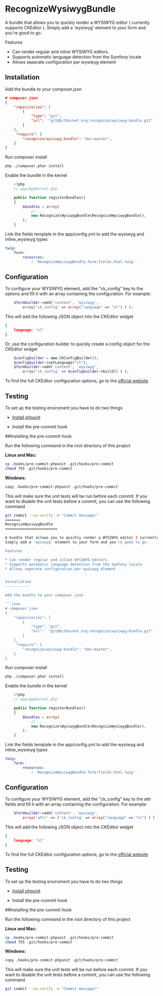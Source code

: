 RecognizeWysiwygBundle
========================

A bundle that allows you to quickly render a WYSIWYG editor ( currently supports CKEditor ).
Simply add a 'wysiwyg' element to your form and you're good to go.

Features

* Can render regular and inline WYSIWYG editors.
* Supports automatic language detection from the Symfony locale
* Allows seperate configuration per wysiwyg element

Installation
-----------

Add the bundle to your composer.json

```json
# composer.json
{
	"repositories": [
		{
			"type": "git",
			"url":  "git@bitbucket.org:recognize/wysiwyg-bundle.git"
		}
	],
	 "require": {
		"recognize/wysiwyg-bundle": "dev-master",
	}
}
```

Run composer install

```sh
php ./composer.phar install
```

Enable the bundle in the kernel

```php
	<?php
	// app/AppKernel.php

    public function registerBundles()
    {
        $bundles = array(
            // ...
            new Recognize\WysiwygBundle\RecognizeWysiwygBundle(),
        );
    }
```

Link the fields template in the app/config.yml to add the wysiwyg and inline_wysiwyg types
```yml
twig:
    form:
        resources:
            - 'RecognizeWysiwygBundle:form:fields.html.twig'
```	
	
Configuration
-------------

To configure your WYSIWYG element, add the "ck_config" key to the options and fill it with an array containing the configuration.
For example:

```php
	$formbuilder->add('content', 'wysiwyg', 
		array('ck_config' => array("language" => "nl") ) );
```

This will add the following JSON object into the CKEditor widget

```json
{
	language: "nl"
}
```

Or, use the configuration builder to quickly create a config object for the CKEditor widget

```php
	$configbuilder = new CKConfigBuilder();
	$configbuilder->setLanguage("nl");
	$formbuilder->add('content', 'wysiwyg', 
		array('ck_config' => $configbuilder->build() ) );
```


To find the full CKEditor configuration options, go to the [official website][2]

Testing
--------------

To set up the testing enviroment you have to do two things

  * [Install phpunit][1]
  
  * Install the pre-commit hook


[1]:  https://phpunit.de/manual/current/en/installation.html
[2]:  http://docs.ckeditor.com/#!/api/CKEDITOR.config-cfg-skin

##Installing the pre-commit hook

Run the following command in the root directory of this project

**Linux and Mac:**
```sh
cp .hooks/pre-commit-phpunit .git/hooks/pre-commit
chmod 755 .git/hooks/pre-commit
```

**Windows:**
```sh
copy .hooks/pre-commit-phpunit .git/hooks/pre-commit
```

This will make sure the unit tests will be run before each commit.
If you want to disable the unit tests before a commit, you can use the following command

```sh
git commit --no-verify -m "Commit message!"
=======
RecognizeWysiwygBundle
========================

A bundle that allows you to quickly render a WYSIWYG editor ( currently supports CKEditor ).
Simply add a 'wysiwyg' element to your form and you're good to go.

Features

* Can render regular and inline WYSIWYG editors.
* Supports automatic language detection from the Symfony locale
* Allows seperate configuration per wysiwyg element


Installation
-----------

Add the bundle to your composer.json

```json
# composer.json
{
	"repositories": [
		{
			"type": "git",
			"url":  "git@bitbucket.org:recognize/wysiwyg-bundle.git"
		}
	],
	 "require": {
		"recognize/wysiwyg-bundle": "dev-master",
	}
}
```

Run composer install

```sh
php ./composer.phar install
```

Enable the bundle in the kernel

```php
	<?php
	// app/AppKernel.php

    public function registerBundles()
    {
        $bundles = array(
            // ...
            new Recognize\WysiwygBundle\RecognizeWysiwygBundle(),
        );
    }
```

Link the fields template in the app/config.yml to add the wysiwyg and inline_wysiwyg types
```yml
twig:
    form:
        resources:
            - 'RecognizeWysiwygBundle:form:fields.html.twig'
```	
	
Configuration
-------------

To configure your WYSIWYG element, add the "ck_config" key to the attr fields and fill it with an array containing the configuration.
For example:

```php
	$formbuilder->add('content', 'wysiwyg', 
		array('attr' => ('ck_config' => array("language" => "nl") ) ) );
```

This will add the following JSON object into the CKEditor widget

```json
{
	language: "nl"
}
```

To find the full CKEditor configuration options, go to the [official website][2]

Testing
--------------

To set up the testing enviroment you have to do two things

  * [Install phpunit][1]
  
  * Install the pre-commit hook


[1]:  https://phpunit.de/manual/current/en/installation.html
[2]:  http://docs.ckeditor.com/#!/api/CKEDITOR.config-cfg-skin

##Installing the pre-commit hook

Run the following command in the root directory of this project

**Linux and Mac:**
```sh
cp .hooks/pre-commit-phpunit .git/hooks/pre-commit
chmod 755 .git/hooks/pre-commit
```

**Windows:**
```sh
copy .hooks/pre-commit-phpunit .git/hooks/pre-commit
```

This will make sure the unit tests will be run before each commit.
If you want to disable the unit tests before a commit, you can use the following command

```sh
git commit --no-verify -m "Commit message!"
```